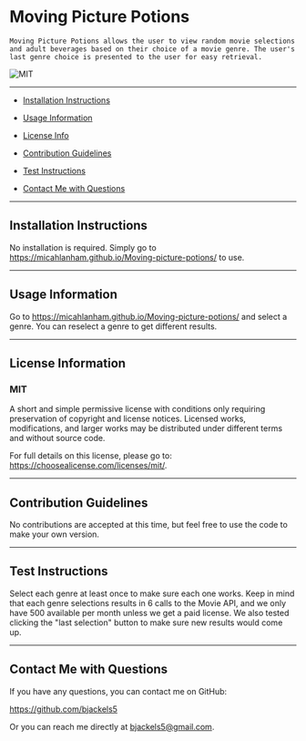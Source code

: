 # Moving Picture Potions

    Moving Picture Potions allows the user to view random movie selections and adult beverages based on their choice of a movie genre. The user's last genre choice is presented to the user for easy retrieval.
    
![MIT](https://img.shields.io/static/v1?label=license&message=MIT&color=blueviolet)
        

  ---

* [Installation Instructions](#installation)

* [Usage Information](#usage)

* [License Info](#licenseInfo)
        
* [Contribution Guidelines](#contributing)

* [Test Instructions](#testing)

* [Contact Me with Questions](#contact)


---

<a id="installation"></a>
## Installation Instructions
No installation is required. Simply go to https://micahlanham.github.io/Moving-picture-potions/ to use.

---

<a id="usage"></a>
## Usage Information
Go to https://micahlanham.github.io/Moving-picture-potions/ and select a genre. You can reselect a genre to get different results.


---

<a id="licenseInfo"></a>
## License Information
### MIT
A short and simple permissive license with conditions only requiring preservation of copyright and license notices. Licensed works, modifications, and larger works may be distributed under different terms and without source code.

For full details on this license, please go to: https://choosealicense.com/licenses/mit/.
        

---

<a id="contributing"></a>
## Contribution Guidelines
No contributions are accepted at this time, but feel free to use the code to make your own version.

---

<a id="testing"></a>
## Test Instructions
Select each genre at least once to make sure each one works. Keep in mind that each genre selections results in 6 calls to the Movie API, and we only have 500 available per month unless we get a paid license. We also tested clicking the "last selection" button to make sure new results would come up.

---

<a id="contact"></a>
## Contact Me with Questions
If you have any questions, you can contact me on GitHub:

https://github.com/bjackels5

Or you can reach me directly at bjackels5@gmail.com.

